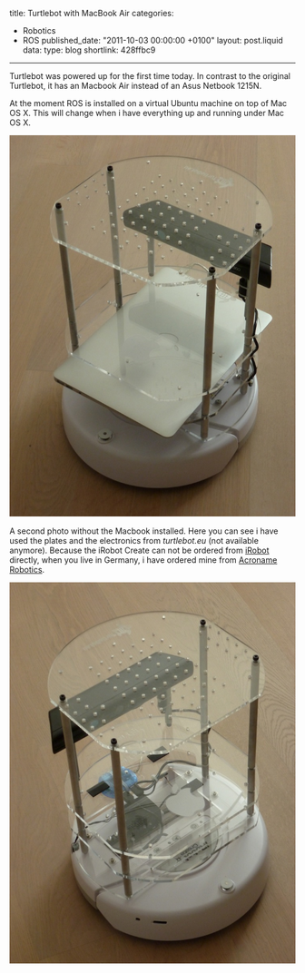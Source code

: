 title: Turtlebot with MacBook Air
categories:
  - Robotics
  - ROS
published_date: "2011-10-03 00:00:00 +0100"
layout: post.liquid
data:
  type: blog
  shortlink: 428ffbc9
---
Turtlebot was powered up for the first time today. In contrast to the original Turtlebot, it has an Macbook Air instead of an Asus Netbook 1215N.

At the moment ROS is installed on a virtual Ubuntu machine on top of Mac OS X. This will change when i have everything up and running under Mac OS X.

<!-- more -->

![Turtlebot](turtlebot_1.jpg)

A second photo without the Macbook installed. Here you can see i have used the plates and the electronics from *turtlebot.eu* (not available anymore).
Because the iRobot Create can not be ordered from [iRobot](http://www.irobot.com/de) directly, when you live in Germany, i have ordered mine
from [Acroname Robotics](http://www.acroname.com).

![Turtlebot](turtlebot_2.jpg)
